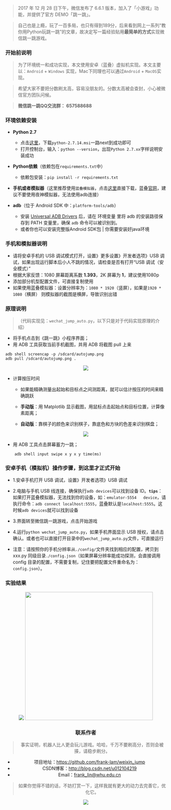 
> 2017 年 12 月 28 日下午，微信发布了 6.6.1 版本，加入了「小游戏」功能，并提供了官方 DEMO「跳一跳」。


>自己也是上瘾，玩了一百多局，也只有得到189分，后来看到网上一系列“教你用Python玩跳一跳”的文章，故决定写一篇经验贴用**最简单的方式**实现微信跳一跳游戏。

### **开始前说明**

> 为了环境统一和成功实现，本文使用安卓（蓝叠）虚拟机实现。本文主要以：`Android` + `Windows` 实现，Mac下同理也可以通过`Android` + `MacOS`实现。

> 希望大家不要把分数刷太高，容易没朋友的。分数太高被会查封，小心被微信官方团队问候。

>  **微信跳一跳QQ交流群：  657588688**




###  **环境依赖安装**

- **Python 2.7**
    * 点击[这里](https://www.python.org/ftp/python/2.7.14/python-2.7.14.msi)，下载`python-2.7.14.msi`一路next到成功即可
    * 打开控制台，输入：`python --version`，出现`Python 2.7.xx`字样说明安装成功

- **Python依赖**（依赖包在`requirements.txt`中）
    *   依赖包安装：`pip install -r requirements.txt`


- **手机或者模拟器**（这里推荐使用`蓝叠模拟器`，点击[这里](http://202.114.96.192/aliosscdn.bluestacks.cn/package/BlueStacksGPSetup.exe)直接下载，蓝叠[官网](http://www.bluestacks.cn/)，建议不要使用夜神模拟器，无法使用adb连接）

- **adb**（位于 Android SDK 中：`platform-tools/adb`）
    *   安装 [Universal ADB Drivers](https://adb.clockworkmod.com/) 后，请在 环境变量 里将 adb 的安装路径保存到 PATH 变量里，确保 `adb` 命令可以被识别到。
    *   或者你也可以安装完整版Android SDK包 | 你需要安装好java环境



### **手机和模拟器说明**

  * 请将安卓手机的 USB 调试模式打开，设置》更多设置》开发者选项》USB 调试，如果出现运行脚本后小人不跳的情况，请检查是否有打开“USB 调试（安全模式）”
  * 根据大家反馈：1080 屏幕距离系数 **1.393**，2K 屏幕为 **1**，建议使用1080p
  * 添加部分机型配置文件，可直接复制使用
  * 如果使用蓝叠模拟器：设置分辨率为：`1080 * 1920`（竖屏），如果是`1920 * 1080`（横屏） 则模拟器的截图是横屏，导致识别出错



### **原理说明**

> （代码实现见：`wechat_jump_auto.py`，以下只是对于代码实现原理的介绍）

* 将手机点击到《跳一跳》小程序界面；
* 用 ADB 工具获取当前手机截图，并用 ADB 将截图 pull 上来
```shell
adb shell screencap -p /sdcard/autojump.png
adb pull /sdcard/autojump.png .
```
<div align=center>
<img src="https://raw.githubusercontent.com/frank-lam/weixin_jump/master/images/jump_trace.png"/>
</div>


* 计算按压时间

  * 如果能精确测量出起始和目标点之间测距离，就可以估计按压的时间来精确跳跃

  * **手动版**：用 Matplotlib 显示截图，用鼠标点击起始点和目标位置，计算像素距离；
  * **自动版**：靠棋子的颜色来识别棋子，靠底色和方块的色差来识别棋盘；

<div align=center>
<img src="https://raw.githubusercontent.com/frank-lam/weixin_jump/master/images/jump_distance2.png"/>
</div>

* 用 ADB 工具点击屏幕蓄力一跳；

```shell
    adb shell input swipe x y x y time(ms)
```



### **安卓手机（模拟机）操作步骤，到这里才正式开始**


- 1.安卓手机打开 USB 调试，设置》开发者选项》USB 调试

- 2.电脑与手机 USB 线连接，确保执行`adb devices`可以找到设备 ID。**`tips`**：如果打开蓝叠模拟器，无法找到你的设备，如：`emulator-5554   device`，请执行命令：`adb connect localhost:5555`，蓝叠默认是`localhost:5555`。这时候`adb devices`就可以找到设备
- 3.界面转至微信跳一跳游戏，点击开始游戏

- 4.运行`python wechat_jump_auto.py`，如果手机界面显示 USB 授权，请点击确认。或者也可以直接打开目录中的`wechat_jump_auto.py`文件，可直接运行

- 注意：请按照你的手机分辨率从`./config/`文件夹找到相应的配置，拷贝到 xxx.py 同级目录`./config.json`（如果屏幕分辨率能成功探测，会直接调用 config 目录的配置，不需要复制，记住要把配置文件重命名为：`config.json`）。


### **实验结果**
<div align=center>
<img src="https://raw.githubusercontent.com/frank-lam/weixin_jump/master/images/result.jpg"/>
<img width="400" src="https://raw.githubusercontent.com/frank-lam/weixin_jump/master/images/result_rank.png"/>
<div>




### **联系作者**
> 事实证明，机器人比人更会玩儿游戏。哈哈，千万不要刷高分，否则会被揍，请稳步刷分。

* 项目地址：https://github.com/frank-lam/weixin_jump
* CSDN博客：http://blog.csdn.net/u012104219
* Email：frank_lin@whu.edu.cn

> 如果你觉得不错的话，不妨打赏一下，这样我就有更大的动力去完善它，优化它。


<img src="https://raw.githubusercontent.com/frank-lam/weixin_jump/master/images/tipping.bmp"/>
